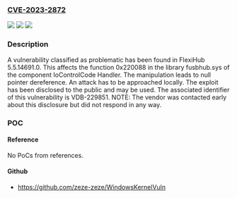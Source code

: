 ### [CVE-2023-2872](https://cve.mitre.org/cgi-bin/cvename.cgi?name=CVE-2023-2872)
![](https://img.shields.io/static/v1?label=Product&message=FlexiHub&color=blue)
![](https://img.shields.io/static/v1?label=Version&message=%3D%205.5.14691.0%20&color=brighgreen)
![](https://img.shields.io/static/v1?label=Vulnerability&message=CWE-476%20NULL%20Pointer%20Dereference&color=brighgreen)

### Description

A vulnerability classified as problematic has been found in FlexiHub 5.5.14691.0. This affects the function 0x220088 in the library fusbhub.sys of the component IoControlCode Handler. The manipulation leads to null pointer dereference. An attack has to be approached locally. The exploit has been disclosed to the public and may be used. The associated identifier of this vulnerability is VDB-229851. NOTE: The vendor was contacted early about this disclosure but did not respond in any way.

### POC

#### Reference
No PoCs from references.

#### Github
- https://github.com/zeze-zeze/WindowsKernelVuln

